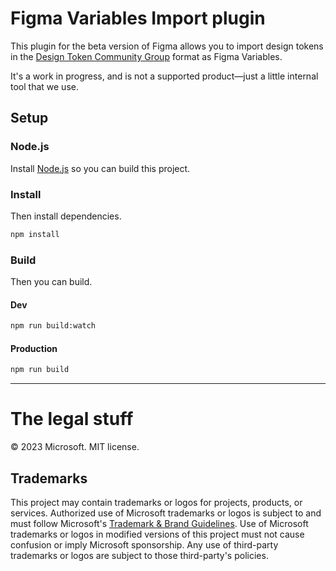 # Figma Variables Import plugin

This plugin for the beta version of Figma allows you to import design tokens in the [Design Token Community Group](https://design-tokens.github.io/community-group/format/) format as Figma Variables.

It's a work in progress, and is not a supported product—just a little internal tool that we use.

## Setup

### Node.js

Install [Node.js](https://nodejs.org/en/download) so you can build this project.

### Install

Then install dependencies.

```bash
npm install
```

### Build

Then you can build.

#### Dev

```bash
npm run build:watch
```

#### Production

```bash
npm run build
```

---

# The legal stuff

© 2023 Microsoft. MIT license.

## Trademarks

This project may contain trademarks or logos for projects, products, or services. Authorized use of Microsoft trademarks or logos is subject to and must follow Microsoft's [Trademark & Brand Guidelines](https://www.microsoft.com/en-us/legal/intellectualproperty/trademarks/usage/general). Use of Microsoft trademarks or logos in modified versions of this project must not cause confusion or imply Microsoft sponsorship. Any use of third-party trademarks or logos are subject to those third-party's policies.
